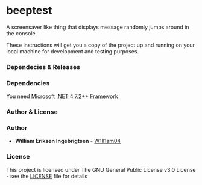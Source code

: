 # beeptest
A screensaver like thing that displays message randomly jumps around in the console.

These instructions will get you a copy of the project up and running on your local machine for development and testing purposes.

### Dependecies & Releases

### Dependencies

You need [Microsoft .NET 4.7.2++ Framework](https://dotnet.microsoft.com/download/dotnet-framework)

### Author & License

### Author

* **William Eriksen Ingebrigtsen** - [W1ll1am04](https://github.com/W1ll1am04)

### License

This project is licensed under The GNU General Public License v3.0 License - see the [LICENSE](LICENSE) file for details
